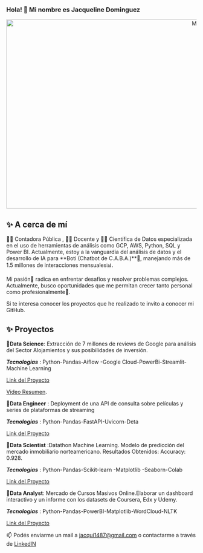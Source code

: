 ### Hola! 👋 Mi nombre es **Jacqueline Dominguez** 
<div> 
<p align="center">
<img src="https://www.analyticsinsight.net/wp-content/uploads/2021/02/Data-Analytics.jpg" alt="MDN"width="1000" height="500">
<div> 

## ✨ A cerca de mí
<div> 
👩‍💼 Contadora Pública , 👩‍🏫 Docente y 👩‍💻 Científica de Datos especializada en el uso de herramientas de análisis como GCP, AWS, Python, SQL y Power BI. Actualmente, estoy a la vanguardia del análisis de datos y el desarrollo de IA para **Boti (Chatbot de C.A.B.A.)**🤖, manejando más de 1.5 millones de interacciones mensuales📊.

Mi pasión💖 radica en enfrentar desafíos y resolver problemas complejos. Actualmente, busco oportunidades que me permitan crecer tanto personal como profesionalmente🚀.

Si te interesa conocer los proyectos que he realizado te invito a conocer mi GitHub.



## ✨ Proyectos	
<div> 

📌**Data Science**: Extracción de 7 millones de reviews de Google para análisis del Sector Alojamientos y sus posibilidades de inversión.
<div> 

***Tecnologias*** : Python-Pandas-Aiflow -Google Cloud-PowerBi-Streamlit- Machine Learning
<div> 

[Link del Proyecto](https://github.com/HenryGrupo07/TrabajoGrupal)

[Video Resumen](https://www.youtube.com/watch?v=aIRMZELeykE).


<div> 

📌**Data Engineer** : Deployment de una API de consulta sobre películas y series de plataformas de streaming
<div> 

***Tecnologias*** : Python-Pandas-FastAPI-Uvicorn-Deta

<div> 

[Link del Proyecto](https://github.com/JacqueDominguez/PI01-Data-Engineering)

<div> 

📌**Data Scientist** :Datathon Machine Learning. Modelo de predicción del mercado inmobiliario norteamericano. Resultados Obtenidos: Accuracy: 0.928.
<div> 

***Tecnologias*** : Python-Pandas-Scikit-learn -Matplotlib -Seaborn-Colab

<div> 

[Link del Proyecto](https://github.com/JacqueDominguez/PI02-Machine-Learning)

<div> 

📌**Data Analyst**: Mercado de Cursos Masivos Online.Elaborar un dashboard interactivo y un informe con los datasets de Coursera, Edx y Udemy.
<div> 

***Tecnologias*** : Python-Pandas-PowerBI-Matplotlib-WordCloud-NLTK
<div> 

[Link del Proyecto](https://github.com/JacqueDominguez/PI03-Data-Analytics)

<div> 

📫 Podés enviarme un mail a jacqui1487@gmail.com o contactarme a través de [LinkedIN](https://www.linkedin.com/in/jacque-dominguez/)
